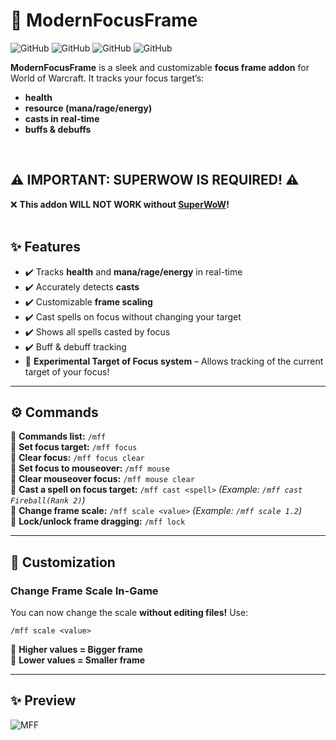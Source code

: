 # 🎯 ModernFocusFrame

![GitHub](https://img.shields.io/badge/Version-1.0-blue)
![GitHub](https://img.shields.io/badge/License-MIT-green)
![GitHub](https://img.shields.io/badge/Requires-SuperWoW-red)
![GitHub](https://img.shields.io/badge/Game-World%20of%20Warcraft-orange)

**ModernFocusFrame** is a sleek and customizable **focus frame addon** for World of Warcraft.
It tracks your focus target’s:
- **health**
- **resource (mana/rage/energy)**
- **casts in real-time**
- **buffs & debuffs**

<br>

## ⚠️ **IMPORTANT: SUPERWOW IS REQUIRED!** ⚠️  
❌ **This addon WILL NOT WORK without [SuperWoW](https://github.com/balakethelock/SuperWoW/releases)!**  
<br>
## ✨ Features
- ✔️ Tracks **health** and **mana/rage/energy** in real-time  
- ✔️ Accurately detects **casts**  
- ✔️ Customizable **frame scaling**  
- ✔️ Cast spells on focus without changing your target
- ✔️ Shows all spells casted by focus
- ✔️ Buff & debuff tracking 
- 🎨 **Experimental Target of Focus system** – Allows tracking of the current target of your focus!  

---
## ⚙️ Commands
📌 **Commands list:** `/mff`<br>
📌 **Set focus target:** `/mff focus`  
📌 **Clear focus:** `/mff focus clear`  
📌 **Set focus to mouseover:** `/mff mouse`  
📌 **Clear mouseover focus:** `/mff mouse clear`  
📌 **Cast a spell on focus target:** `/mff cast <spell>` *(Example: `/mff cast Fireball(Rank 2)`)*  
📌 **Change frame scale:** `/mff scale <value>` *(Example: `/mff scale 1.2`)*  
📌 **Lock/unlock frame dragging:** `/mff lock`  

---
## 🎨 Customization
### Change Frame Scale In-Game
You can now change the scale **without editing files!** Use:
```
/mff scale <value>
```
📏 **Higher values = Bigger frame**  
📝 **Lower values = Smaller frame**  

---
## ✨ Preview  
![MFF](https://github.com/user-attachments/assets/68235aff-d774-47cd-8716-92a688a35ca8)
